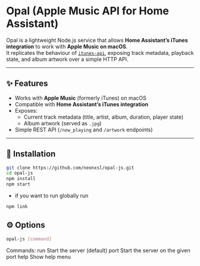 # Opal (Apple Music API for Home Assistant)

Opal is a lightweight Node.js service that allows **Home Assistant’s iTunes integration** to work with **Apple Music on macOS**.  
It replicates the behaviour of [`itunes-api`](https://github.com/maddox/itunes-api), exposing track metadata, playback state, and album artwork over a simple HTTP API.

---

## ✨ Features
- Works with **Apple Music** (formerly iTunes) on macOS  
- Compatible with **Home Assistant’s iTunes integration**  
- Exposes:
  - Current track metadata (title, artist, album, duration, player state)
  - Album artwork (served as `.jpg`)  
- Simple REST API (`/now_playing` and `/artwork` endpoints)  

---

## 🚀 Installation

```bash
git clone https://github.com/neonxsl/opal-js.git
cd opal-js
npm install
npm start
```
- if you want to run globally run
```bash
npm link
```

## ⚙️ Options
```bash
opal-js [command]
```
Commands:
  run             Start the server (default)
  port <port>     Start the server on the given port
  help            Show help menu
